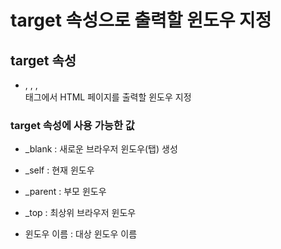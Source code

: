 # target 속성으로 출력할 윈도우 지정

## target 속성

- <base>, <a>, <area>, <form> 태그에서 HTML 페이지를 출력할 윈도우 지정

### target 속성에 사용 가능한 값

- _blank : 새로운 브라우저 윈도우(탭) 생성

- _self : 현재 윈도우

- _parent : 부모 윈도우

- _top : 최상위 브라우저 윈도우

- 윈도우 이름 : 대상 윈도우 이름